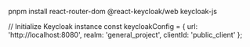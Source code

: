 pnpm install react-router-dom @react-keycloak/web keycloak-js

// Initialize Keycloak instance
const keycloakConfig = {
  url: 'http://localhost:8080',
  realm: 'general_project',
  clientId: 'public_client'
};
